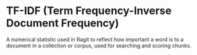 # TF-IDF (Term Frequency-Inverse Document Frequency)

A numerical statistic used in Ragit to reflect how important a word is to a document in a collection or corpus, used for searching and scoring chunks.